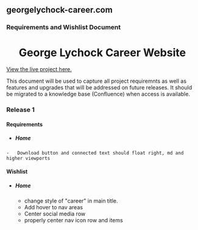 ## georgelychock-career.com
### Requirements and Wishlist Document

<h1 align="center">George Lychock Career Website</h1>

[View the live project here.](http://www.georgelychock-career.com/pages/test/glcareerupdate/index.html)

This document will be used to capture all project requiremnts as well as features and upgrades that will be addressed on future releases. It should be migrated to a knowledge base (Confluence) when access is available.


### Release 1
#### Requirements
-    ##### Home
    -   Download button and connected text should float right, md and higher viewports






#### Wishlist
-   ##### Home
    -   change style of "career" in main title.
    -   Add hover to nav areas
    -   Center social media row
    -   properly center nav icon row and items


